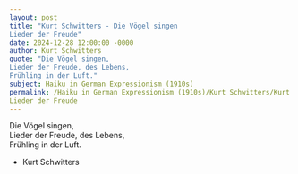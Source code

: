 ```yaml
---
layout: post
title: "Kurt Schwitters - Die Vögel singen  
Lieder der Freude"
date: 2024-12-28 12:00:00 -0000
author: Kurt Schwitters
quote: "Die Vögel singen,  
Lieder der Freude, des Lebens,  
Frühling in der Luft."
subject: Haiku in German Expressionism (1910s)
permalink: /Haiku in German Expressionism (1910s)/Kurt Schwitters/Kurt Schwitters - Die Vögel singen  
Lieder der Freude
---
```


Die Vögel singen,  
Lieder der Freude, des Lebens,  
Frühling in der Luft.

- Kurt Schwitters

